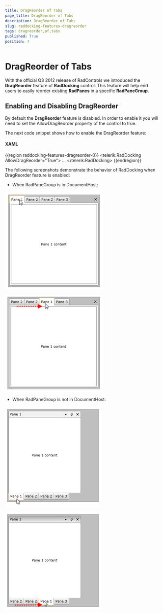 ```yaml
---
title: DragReorder of Tabs
page_title: DragReorder of Tabs
description: DragReorder of Tabs
slug: raddocking-features-dragreorder
tags: dragreorder,of,tabs
published: True
position: 7
---
```


# DragReorder of Tabs

With the official Q3 2012 release of RadControls we introduced the __DragReorder__ feature of __RadDocking__ control. This feature will help end users to easily reorder existing __RadPanes__ in a specific __RadPaneGroup__.

## Enabling and Disabling DragReorder

By default the __DragReorder__ feature is disabled. In order to enable it you will need to set the AllowDragReorder property of the control to true.

The next code snippet shows how to enable the DragReorder feature:

#### __XAML__

{{region raddocking-features-dragreorder-0}}
	<telerik:RadDocking AllowDragReorder="True">
	    ...
	</telerik:RadDocking>
{{endregion}}

The following screenshots demonstrate the behavior of RadDocking when DragReorder feature is enabled:

* When RadPaneGroup is in DocumentHost:

![raddocking-features-dragreorder-1](images/raddocking-features-dragreorder-1.png)

![raddocking-features-dragreorder-2](images/raddocking-features-dragreorder-2.png)

* When RadPaneGroup is not in DocumentHost:

![raddocking-features-dragreorder-3](images/raddocking-features-dragreorder-3.png)

![raddocking-features-dragreorder-4](images/raddocking-features-dragreorder-4.png)